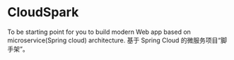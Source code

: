 # CloudSpark
To be starting point for you to build modern Web app based on microservice(Spring cloud) architecture. 基于 Spring Cloud 的微服务项目“脚手架”。
